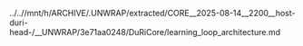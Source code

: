 ../..//mnt/h/ARCHIVE/.UNWRAP/extracted/CORE__2025-08-14__2200__host-duri-head-/__UNWRAP/3e71aa0248/DuRiCore/learning_loop_architecture.md